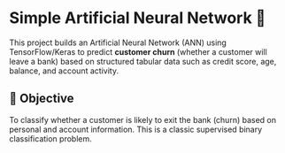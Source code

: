# Simple Artificial Neural Network 🧠

This project builds an Artificial Neural Network (ANN) using TensorFlow/Keras to predict **customer churn** (whether a customer will leave a bank) based on structured tabular data such as credit score, age, balance, and account activity.

## 📌 Objective

To classify whether a customer is likely to exit the bank (churn) based on personal and account information. This is a classic supervised binary classification problem.
